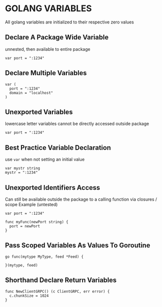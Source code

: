 # GOLANG VARIABLES
All golang variables are initialized to their respective zero values

## Declare A Package Wide Variable
unnested, then available to entire package
```golang
var port = ":1234"
```

## Declare Multiple Variables
```golang
var (
  port = ":1234"
  domain = "localhost"
)
```
## Unexported Variables
lowercase letter variables cannot be directly accessed outside package
```golang
var port = ":1234"
```

## Best Practice Variable Declaration
use `var` when not setting an initial value
```golang
var mystr string
mystr = ":1234"
```

## Unexported Identifiers Access
Can still be available outside the package to a calling function via closures / scope
Example (untested)
```golang
var port = ":1234"

func myFunc(newPort string) {
  port = newPort
}
```

## Pass Scoped Variables As Values To Goroutine
```golang
go func(mytype MyType, feed *Feed) {

}(mytype, feed)
```

## Shorthand Declare Return Variables
```golang
func NewClientGRPC() (c ClientGRPC, err error) {
  c.chunkSize = 1024
}
```

